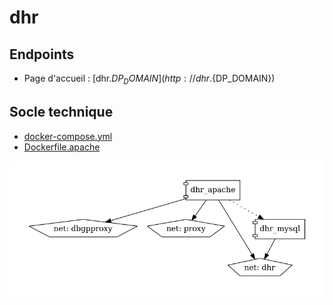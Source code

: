 # dhr

## Endpoints

- Page d'accueil : [dhr.${DP_DOMAIN}](http://dhr.${DP_DOMAIN})

## Socle technique

- [docker-compose.yml](https://github.com/constructions-incongrues/developer-portal-domain/blob/master/srv/dhr/docker-compose.yml)
- [Dockerfile.apache](https://github.com/constructions-incongrues/net.daheardit-records.www/blob/master/service/Dockerfile.apache)

![Diagramme Docker Compose](docker-compose.png)
